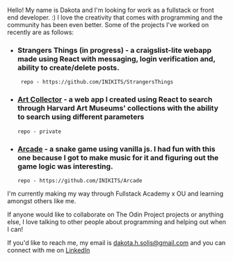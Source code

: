 <!---
INIKITS/INIKITS is a ✨ special ✨ repository because its `README.md` (this file) appears on your GitHub profile.
You can click the Preview link to take a look at your changes.
--->


Hello! My name is Dakota and I'm looking for work as a fullstack or front end developer. :)  I love the creativity that comes with programming and the community has been even better. Some of the projects I've worked on recently are as follows:

- ### Strangers Things (in progress) - a craigslist-lite webapp made using React with messaging, login verification and, ability to create/delete posts.
       repo - https://github.com/INIKITS/StrangersThings
       
       

- ### [Art Collector](https://deluxe-queijadas-846d7e.netlify.app/) - a web app I created using React to search through Harvard Art Museums' collections with the ability to search using different parameters
      repo - private





- ### [Arcade](https://snazzy-dieffenbachia-89d097.netlify.app/) - a snake game using vanilla js. I had fun with this one because I got to make music for it and figuring out the game logic was interesting.
      repo - https://github.com/INIKITS/Arcade
     
     
     
     

I'm currently making my way through Fullstack Academy x OU and learning amongst others like me.

If anyone would like to collaborate on The Odin Project projects or anything else, I love talking to other people about programming and helping out when I can!

If you'd like to reach me, my email is dakota.h.solis@gmail.com and you can connect with me on [LinkedIn](https://www.linkedin.com/in/dakota-solis-77022377/)
